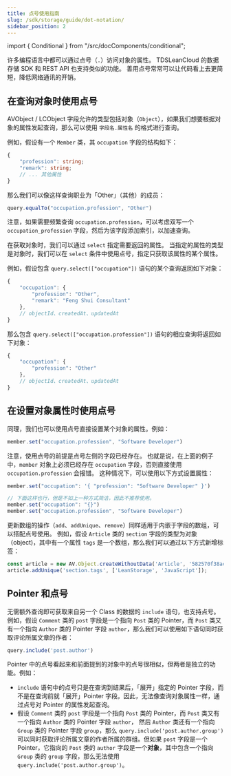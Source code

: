 ```yaml
---
title: 点号使用指南
slug: /sdk/storage/guide/dot-notation/
sidebar_position: 2
---
```


import { Conditional } from "/src/docComponents/conditional";

许多编程语言中都可以通过点号（`.`）访问对象的属性。
<Conditional brand="tds">TDS</Conditional><Conditional brand="leancloud">LeanCloud</Conditional> 的数据存储 SDK 和 REST API 也支持类似的功能。
善用点号常常可以让代码看上去更简短，降低网络通讯的开销。

## 在查询对象时使用点号

AVObject / LCObject 字段允许的类型包括对象（`Object`），如果我们想要根据对象的属性发起查询，那么可以使用 `字段名.属性名` 的格式进行查询。

例如，假设有一个 `Member` 类，其 `occupation` 字段的结构如下：

```ts
{
    "profession": string;
    "remark": string;
    // ... 其他属性
}
```

那么我们可以像这样查询职业为「Other」（其他）的成员：

```js
query.equalTo("occupation.profession", "Other")
```

注意，如果需要频繁查询 `occupation.profession`，可以考虑双写一个 `occupation_profession` 字段，然后为该字段添加索引，以加速查询。

在获取对象时，我们可以通过 `select` 指定需要返回的属性。
当指定的属性的类型是对象时，我们可以在 `select` 条件中使用点号，指定只获取该属性的某个属性。

例如，假设包含 `query.select(["occupation"])` 语句的某个查询返回如下对象：

```js
{
    "occupation": {
        "profession": "Other",
        "remark": "Feng Shui Consultant"
    },
    // objectId、createdAt、updatedAt
}
```

那么包含 `query.select(["occupation.profession"])` 语句的相应查询将返回如下对象：

```js
{
    "occupation": {
        "profession": "Other"
    },
    // objectId、createdAt、updatedAt
}
```

## 在设置对象属性时使用点号

同理，我们也可以使用点号直接设置某个对象的属性。例如：

```js
member.set("occupation.profession", "Software Developer")
```

注意，使用点号的前提是点号左侧的字段已经存在。
也就是说，在上面的例子中，`member` 对象上必须已经存在 `occupation` 字段，否则直接使用 `occupation.profession` 会报错。
这种情况下，可以使用以下方式设置属性：

```js
member.set("occupation": '{ "profession": "Software Developer" }')

// 下面这样也行，但是不如上一种方式简洁，因此不推荐使用。
member.set("occupation": "{}")
member.set("occupation.profession", "Software Developer")
```

更新数组的操作（`add`、`addUnique`、`remove`）同样适用于内嵌于字段的数组，可以搭配点号使用。
例如，假设 `Article` 类的 `section` 字段的类型为对象（object)，其中有一个属性 `tags` 是一个数组，那么我们可以通过以下方式新增标签：

```js
const article = new AV.Object.createWithoutData('Article', '582570f38ac247004f39c24b');
article.addUnique('section.tags', ['LeanStorage', 'JavaScript']);
```

## Pointer 和点号

无需额外查询即可获取来自另一个 Class 的数据的 `include` 语句，也支持点号。
例如，假设 `Comment` 类的 `post` 字段是一个指向 `Post` 类的 Pointer，而 `Post` 类又有一个指向 `Author` 类的 Pointer 字段 `author`，那么我们可以使用如下语句同时获取评论所属文章的作者：

```js
query.include('post.author')
```

Pointer 中的点号看起来和前面提到的对象中的点号很相似，但两者是独立的功能。例如：

- `include` 语句中的点号只是在查询到结果后，「展开」指定的 Pointer 字段，而不是在查询前就「展开」Pointer 字段。因此，无法像查询对象属性一样，通过点号对 Pointer 的属性发起查询。
- 假设 `Comment` 类的 `post` 字段是一个指向 `Post` 类的 Pointer，而 `Post` 类又有一个指向 `Author` 类的 Pointer 字段 `author`， 然后 `Author` 类还有一个指向 `Group` 类的 Pointer 字段 `group`，那么 `query.include('post.author.group')` 可以同时获取评论所属文章的作者所属的群组。但如果 `post` 字段是一个 Pointer，它指向的 `Post` 类的 `author` 字段是一个**对象**，其中包含一个指向 `Group` 类的 `group` 字段，那么无法使用 `query.include('post.author.group')`。
